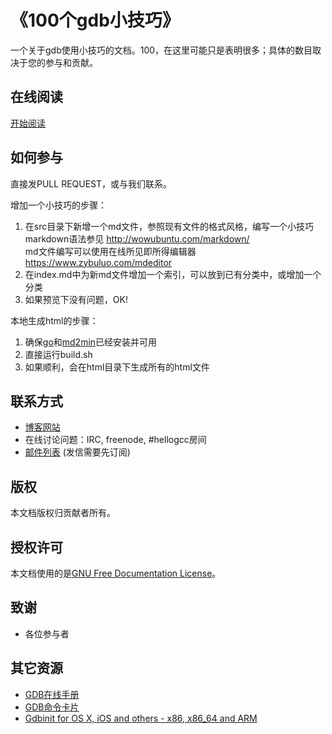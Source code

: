 # 《100个gdb小技巧》

一个关于gdb使用小技巧的文档。100，在这里可能只是表明很多；具体的数目取决于您的参与和贡献。

## 在线阅读
[开始阅读](<https://github.com/hellogcc/100-gdb-tips/blob/master/src/index.md>)

## 如何参与

直接发PULL REQUEST，或与我们联系。

增加一个小技巧的步骤：

1. 在src目录下新增一个md文件，参照现有文件的格式风格，编写一个小技巧  
markdown语法参见 http://wowubuntu.com/markdown/  
md文件编写可以使用在线所见即所得编辑器 https://www.zybuluo.com/mdeditor
2. 在index.md中为新md文件增加一个索引，可以放到已有分类中，或增加一个分类
3. 如果预览下没有问题，OK!

本地生成html的步骤：

1. 确保[go](http://code.google.com/p/go)和[md2min](https://github.com/fairlyblank/md2min)已经安装并可用
2. 直接运行build.sh
3. 如果顺利，会在html目录下生成所有的html文件

## 联系方式

- [博客网站](http://www.hellogcc.org)
- 在线讨论问题：IRC, freenode, #hellogcc房间
- [邮件列表](http://www.freelists.org/list/hellogcc) (发信需要先订阅)
 
## 版权

本文档版权归贡献者所有。

## 授权许可

本文档使用的是[GNU Free Documentation License](http://www.gnu.org/licenses/fdl.html)。

## 致谢

- 各位参与者

## 其它资源

- [GDB在线手册](https://sourceware.org/gdb/onlinedocs/gdb)
- [GDB命令卡片](https://github.com/hellogcc/100-gdb-tips/blob/master/refcard.pdf)
- [Gdbinit for OS X, iOS and others - x86, x86_64 and ARM](https://github.com/gdbinit/Gdbinit)


